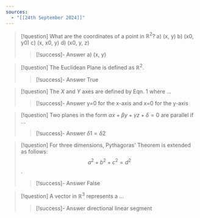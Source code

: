 ```yaml
---
sources:
  - "[[24th September 2024]]"
---
```

> [!question] What are the coordinates of a point in $\mathbb{R}^2$?
> a) (x, y)
> b) (x0, y0)
> c) (x, x0, y)
> d) (x0, y, z)
>> [!success]- Answer
>> a) (x, y)

> [!question] The Euclidean Plane is defined as $\mathbb{R}^2$.
>> [!success]- Answer
>> True

> [!question] The $X$ and $Y$ axes are defined by Eqn. 1 where ...
>> [!success]- Answer
>> y=0 for the x-axis and x=0 for the y-axis

> [!question] Two planes in the form $\alpha x + \beta y + \gamma z + \delta = 0$ are parallel if ...
>> [!success]- Answer
>> $\delta{1} = \delta{2}$

> [!question] For three dimensions, Pythagoras' Theorem is extended as follows: $$a^{2}+ b^{2} + c^2 = d^2$$.
>> [!success]- Answer
>> False

> [!question] A vector in $\mathbb{R}^3$ represents a ...
>> [!success]- Answer
>> directional linear segment

